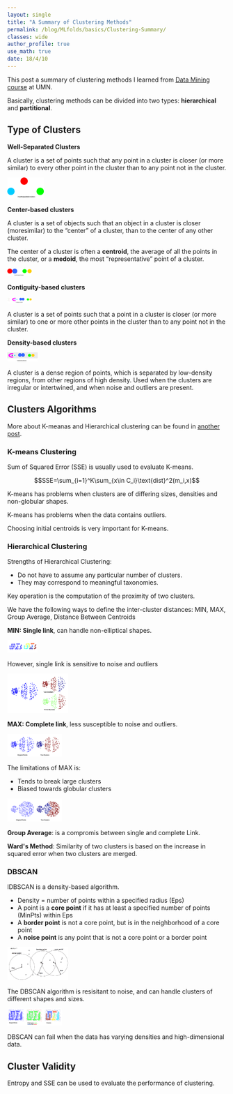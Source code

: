 ```yaml
---
layout: single
title: "A Summary of Clustering Methods"
permalink: /blog/MLfolds/basics/Clustering-Summary/
classes: wide
author_profile: true
use_math: true
date: 18/4/10
---
```


This post a summary of clustering methods I learned from [Data Mining course](https://www-users.cs.umn.edu/~kumar001/dmbook/index.php) at UMN.

Basically, clustering methods can be divided into two types: **hierarchical** and **partitional**.

## Type of Clusters

**Well-Separated Clusters**

A cluster is a set of points such that any point in a cluster is closer (or more similar) to every other point in the cluster than to any point not in the cluster. 

<p>
	<img src="/Blog/MLfolds/clustering/figures/well-separated.png" 
       alt="Well separated" 
       style="width: 6em;" 
       class="align-center">
</p>

**Center-based clusters**

A cluster is a set of objects such that an object in a cluster is closer (moresimilar) to the “center” of a cluster, than to the center of any other cluster.

The center of a cluster is often a **centroid**, the average of all the points in the cluster, or a **medoid**, the most “representative” point of a cluster.

<p>
	<img src="/Blog/MLfolds/clustering/figures/center-based.png" 
       alt="Center based" 
       style="width: 4em;" 
       class="align-center">
</p>

**Contiguity-based clusters**

<p>
	<img src="/Blog/MLfolds/clustering/figures/contiguity-based.png" 
       alt="Contiguity based" 
       style="width: 4em;" 
       class="align-center">
</p>

A cluster is a set of points such that a point in a cluster is closer (or more similar) to one or more other points in the cluster than to any point not in the cluster.

**Density-based clusters**

<p>
	<img src="/Blog/MLfolds/clustering/figures/density-based.png" 
       alt="Density based" 
       style="width: 5em;" 
       class="align-center">
</p>

A cluster is a dense region of points, which is separated by low-density regions, from other regions of high density. 
Used when the clusters are irregular or intertwined, and when noise and outliers are present. 

## Clusters Algorithms

More about K-meanas and Hierarchical clustering can be found in [another post](https://dymodi.github.io/MLfolds/clustering/Clustering).

### K-means Clustering

Sum of Squared Error (SSE) is usually used to evaluate K-means.

$$SSE=\sum_{i=1}^K\sum_{x\in C_i}\text{dist}^2(m_i,x)$$

K-means has problems when clusters are of differing sizes, densities and non-globular shapes.

K-means has problems when the data contains outliers.

Choosing initial centroids is very important for K-means.

### Hierarchical Clustering

Strengths of Hierarchical Clustering: 

* Do not have to assume any particular number of clusters.
* They may correspond to meaningful taxonomies.

Key operation is the computation of the proximity of two clusters.

We have the following ways to define the inter-cluster distances: MIN, MAX, Group Average, Distance
Between Centroids

**MIN: Single link**, can handle non-elliptical shapes.

<p>
	<img src="/Blog/MLfolds/clustering/figures/single-link-strength.png" 
       alt="Single link strength" 
       style="width: 5em;" 
       class="align-center">
</p>

However, single link is sensitive to noise and outliers

<p>
	<img src="/Blog/MLfolds/clustering/figures/single-link-weakness.png" 
       alt="Single link weakness" 
       style="width: 10em;" 
       class="align-center">
</p>

**MAX: Complete link**, less susceptible to noise and outliers.

<p>
	<img src="/Blog/MLfolds/clustering/figures/complete-link-strength.png" 
       alt="Complete link strength" 
       style="width: 9em;" 
       class="align-center">
</p>

The limitations of MAX is:

* Tends to break large clusters
* Biased towards globular clusters

<p>
	<img src="/Blog/MLfolds/clustering/figures/complete-link-weakness.png" 
       alt="Complete link weakness" 
       style="width: 9em;" 
       class="align-center">
</p>

**Group Average**: is a compromis between single and complete Link.

**Ward's Method**: Similarity of two clusters is based on the increase in squared error when two clusters are merged.

### DBSCAN

lDBSCAN is a density-based algorithm.

* Density = number of points within a specified radius (Eps)
* A point is a **core point** if it has at least a specified number of points (MinPts) within Eps 
* A **border point** is not a core point, but is in the neighborhood of a core point
* A **noise point** is any point that is not a core point or a border point 

<p>
	<img src="/Blog/MLfolds/clustering/figures/dbscan.png" 
       alt="DBSCAN" 
       style="width: 10em;" 
       class="align-center">
</p>

The DBSCAN algorithm is resisitant to noise, and can handle clusters of different shapes and sizes.

<p>
	<img src="/Blog/MLfolds/clustering/figures/dbscan-example.png" 
       alt="DBSCAN Algorithm" 
       style="width: 9em;" 
       class="align-center">
</p>

DBSCAN can fail when the data has varying densities and high-dimensional data.

## Cluster Validity

Entropy and SSE can be used to evaluate the performance of clustering.



